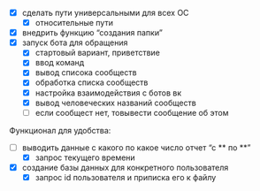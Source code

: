 - [x] сделать пути универсальными для всех OC 
    - [x] относительные пути
- [x] внедрить функцию “создания папки”
- [x] запуск бота для обращения
    - [x] стартовый вариант, приветствие
    - [x] ввод команд
    - [x] вывод списока сообществ
    - [x] обработка списка сообществ
    - [x] настройка взаимодействия с ботов вк
    - [x] вывод человеческих названий сообществ
    - [ ] если сообщест нет, товывести сообщение об этом
    
Функционал для удобства:
- [ ] выводить данные с какого по какое число отчет “с ** по **”
    - [x] запрос текущего времени
- [x] создание базы данных для конкретного пользователя
    - [x] запрос id пользователя и приписка его к файлу